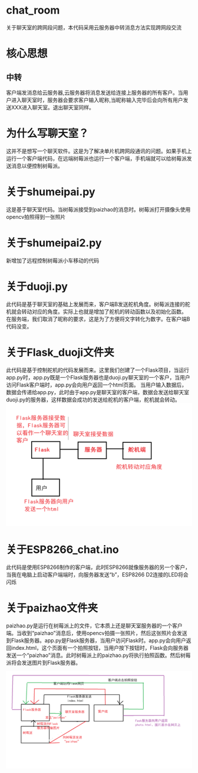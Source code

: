 # chat_room
关于聊天室的跨网段问题，本代码采用云服务器中转消息方法实现跨网段交流

# 核心思想

## 中转
客户端发消息给云服务器,云服务器将消息发送给连接上服务器的所有客户。当用户进入聊天室时，服务器会要求客户输入昵称,当昵称输入完毕后会向所有用户发送XXX进入聊天室。退出聊天室同样。

# 为什么写聊天室？
这并不是想写一个聊天软件。这是为了解决单片机跨网段通讯的问题。如果手机上运行一个客户端代码，在远端树莓派也运行一个客户端，手机端就可以给树莓派发送消息以便控制树莓派。

# 关于shumeipai.py
这是基于聊天室代码。当树莓派接受到paizhao的消息时。树莓派打开摄像头使用opencv拍照得到一张照片

# 关于shumeipai2.py
新增加了远程控制树莓派小车移动的代码

# 关于duoji.py
此代码是基于聊天室的基础上发展而来，客户端B发送舵机角度。树莓派连接的舵机就会转动对应的角度。实际上也就是增加了舵机的转动函数以及初始化函数。
在服务端，我们取消了昵称的要求，这是为了方便将文字转化为数字。在客户端B代码没变。

# 关于Flask_duoji文件夹
此代码是基于控制舵机的代码发展而来。这里我们创建了一个Flask项目，当运行app.py时，app.py既是一个Flask服务器也是duoji.py聊天室的一个客户，当用户访问Flask客户端时，app.py会向用户返回一个html页面。
当用户输入数据后，数据会传递给app.py，此时由于app.py是聊天室的客户端，数据会发送给聊天室duoji.py的服务器，这样数据会成功的发送给舵机的客户端，舵机就会转动。
![image](https://github.com/nuaajc-lab107/chat_room/blob/main/%E6%97%A0%E6%A0%87%E9%A2%98.png)

# 关于ESP8266_chat.ino
此代码是使用ESP8266制作的客户端，此时ESP8266就像服务器的另一个客户，当我在电脑上启动客户端端时，向服务器发送“b”，ESP8266 D2连接的LED将会闪烁

# 关于paizhao文件夹
paizhao.py是运行在树莓派上的文件，它本质上还是聊天室服务器的一个客户端。当收到“paizhao”消息后，使用opencv拍摄一张照片，然后这张照片会发送到Flask服务器。app.py是Flask服务器，当用户访问Flask时。app.py会向用户返回index.html，这个页面有一个拍照按钮，当用户按下按钮时，Flask会向服务器发送一个“paizhao”消息。此时树莓派上的paizhao.py将执行拍照函数。然后树莓派将会发送图片到Flask服务器。

![image](https://github.com/nuaajc-lab107/chat_room/blob/main/paizhao.png)
